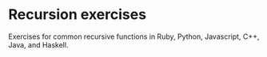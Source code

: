 # Recursion exercises

Exercises for common recursive functions in Ruby, Python, Javascript, C++, Java, and Haskell. 